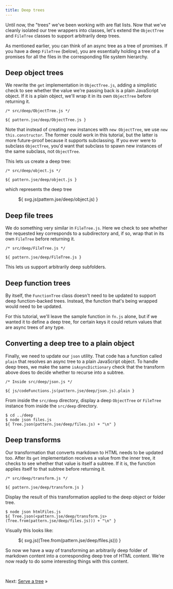 ```yaml
---
title: Deep trees
---
```


Until now, the "trees" we've been working with are flat lists. Now that we've cleanly isolated our tree wrappers into classes, let's extend the `ObjectTree` and `FileTree` classes to support arbitrarily deep trees.

As mentioned earlier, you can think of an async tree as a tree of promises. If you have a deep `FileTree` (below), you are essentially holding a tree of a promises for all the files in the corresponding file system hierarchy.

## Deep object trees

We rewrite the `get` implementation in `ObjectTree.js`, adding a simplistic check to see whether the value we're passing back is a plain JavaScript object. If it is a plain object, we'll wrap it in its own `ObjectTree` before returning it.

```${'js'}
/* src/deep/ObjectTree.js */

${ pattern.jse/deep/ObjectTree.js }
```

Note that instead of creating new instances with `new ObjectTree`, we use `new this.constructor`. The former could work in this tutorial, but the latter is more future-proof because it supports subclassing. If you ever were to subclass `ObjectTree`, you'd want that subclass to spawn new instances of the same subclass, not `ObjectTree`.

This lets us create a deep tree:

```${'js'}
/* src/deep/object.js */

${ pattern.jse/deep/object.js }
```

which represents the deep tree

<figure>
  ${ svg.js(pattern.jse/deep/object.js) }
</figure>

## Deep file trees

We do something very similar in `FileTree.js`. Here we check to see whether the requested key corresponds to a subdirectory and, if so, wrap that in its own `FileTree` before returning it.

```${'js'}
/* src/deep/FileTree.js */

${ pattern.jse/deep/FileTree.js }
```

This lets us support arbitrarily deep subfolders.

## Deep function trees

By itself, the `FunctionTree` class doesn't need to be updated to support deep function-backed trees. Instead, the function that's being wrapped would need to be updated.

For this tutorial, we'll leave the sample function in `fn.js` alone, but if we wanted it to define a deep tree, for certain keys it could return values that are async trees of any type.

## Converting a deep tree to a plain object

Finally, we need to update our `json` utility. That code has a function called `plain` that resolves an async tree to a plain JavaScript object. To handle deep trees, we make the same `isAsyncDictionary` check that the transform above does to decide whether to recurse into a subtree.

```${'js'}
/* Inside src/deep/json.js */

${ js/codeFunctions.js(pattern.jse/deep/json.js).plain }
```

<span class="tutorialStep"></span> From inside the `src/deep` directory, display a deep `ObjectTree` or `FileTree` instance from inside the `src/deep` directory.

```console
$ cd ../deep
$ node json files.js
${ Tree.json(pattern.jse/deep/files.js) + "\n" }
```

## Deep transforms

Our transformation that converts markdown to HTML needs to be updated too. After its `get` implementation receives a value from the inner tree, it checks to see whether that value is itself a subtree. If it is, the function applies itself to that subtree before returning it.

```${'js'}
/* src/deep/transform.js */

${ pattern.jse/deep/transform.js }
```

<span class="tutorialStep"></span> Display the result of this transformation applied to the deep object or folder tree.

```console
$ node json htmlFiles.js
${ Tree.json(<pattern.jse/deep/transform.js>(Tree.from(pattern.jse/deep/files.js))) + "\n" }
```

Visually this looks like:

<figure>
${ svg.js(<pattern.jse/deep/transform.js>(Tree.from(pattern.jse/deep/files.js))) }
</figure>

So now we have a way of transforming an arbitrarily deep folder of markdown content into a corresponding deep tree of HTML content. We're now ready to do some interesting things with this content.

&nbsp;

Next: [Serve a tree](serve.html) »
